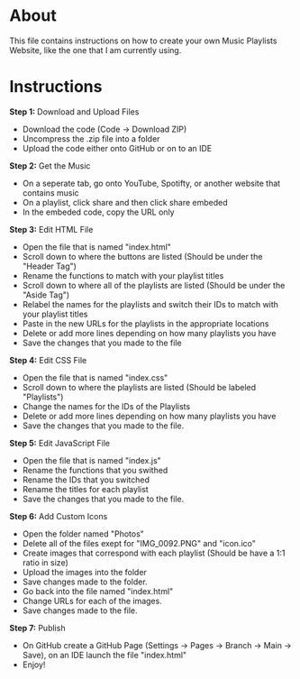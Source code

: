 # About
This file contains instructions on how to create your own Music Playlists Website, like the one that I am currently using.

# Instructions

**Step 1:** Download and Upload Files
- Download the code (Code -> Download ZIP)
- Uncompress the .zip file into a folder
- Upload the code either onto GitHub or on to an IDE

**Step 2:** Get the Music
- On a seperate tab, go onto YouTube, Spotifty, or another website that contains music
- On a playlist, click share and then click share embeded
- In the embeded code, copy the URL only

**Step 3:** Edit HTML File
- Open the file that is named "index.html"
- Scroll down to where the buttons are listed (Should be under the "Header Tag")
- Rename the functions to match with your playlist titles 
- Scroll down to where all of the playlists are listed (Should be under the "Aside Tag")
- Relabel the names for the playlists and switch their IDs to match with your playlist titles
- Paste in the new URLs for the playlists in the appropriate locations
- Delete or add more lines depending on how many playlists you have
- Save the changes that you made to the file

**Step 4:** Edit CSS File
- Open the file that is named "index.css"
- Scroll down to where the playlists are listed (Should be labeled "Playlists")
- Change the names for the IDs of the Playlists
- Delete or add more lines depending on how many playlists you have
- Save the changes that you made to the file.

**Step 5:** Edit JavaScript File
- Open the file that is named "index.js"
- Rename the functions that you swithed
- Rename the IDs that you switched
- Rename the titles for each playlist
- Save the changes that you made to the file.

**Step 6:** Add Custom Icons
- Open the folder named "Photos"
- Delete all of the files exept for "IMG_0092.PNG" and "icon.ico"
- Create images that correspond with each playlist (Should be have a 1:1 ratio in size)
- Upload the images into the folder
- Save changes made to the folder.
- Go back into the file named "index.html"
- Change URLs for each of the images.
- Save changes made to the file.

**Step 7:** Publish
- On GitHub create a GitHub Page (Settings -> Pages -> Branch -> Main -> Save), on an IDE launch the file "index.html"
- Enjoy!
